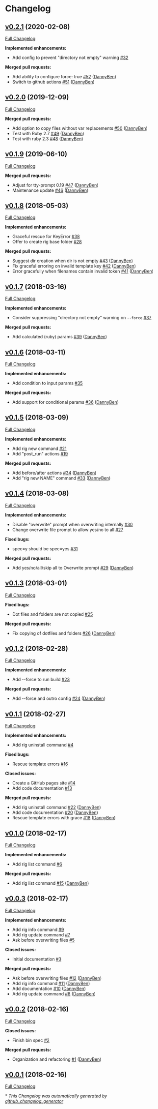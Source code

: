 # Changelog

## [v0.2.1](https://github.com/DannyBen/rigit/tree/v0.2.1) (2020-02-08)

[Full Changelog](https://github.com/DannyBen/rigit/compare/v0.2.0...v0.2.1)

**Implemented enhancements:**

- Add config to prevent "directory not empty" warning [\#32](https://github.com/DannyBen/rigit/issues/32)

**Merged pull requests:**

- Add ability to configure force: true [\#52](https://github.com/DannyBen/rigit/pull/52) ([DannyBen](https://github.com/DannyBen))
- Switch to github actions [\#51](https://github.com/DannyBen/rigit/pull/51) ([DannyBen](https://github.com/DannyBen))

## [v0.2.0](https://github.com/DannyBen/rigit/tree/v0.2.0) (2019-12-09)

[Full Changelog](https://github.com/DannyBen/rigit/compare/v0.1.9...v0.2.0)

**Merged pull requests:**

- Add option to copy files without var replacements [\#50](https://github.com/DannyBen/rigit/pull/50) ([DannyBen](https://github.com/DannyBen))
- Test with Ruby 2.7 [\#49](https://github.com/DannyBen/rigit/pull/49) ([DannyBen](https://github.com/DannyBen))
- Test with ruby 2.3 [\#48](https://github.com/DannyBen/rigit/pull/48) ([DannyBen](https://github.com/DannyBen))

## [v0.1.9](https://github.com/DannyBen/rigit/tree/v0.1.9) (2019-06-10)

[Full Changelog](https://github.com/DannyBen/rigit/compare/v0.1.8...v0.1.9)

**Merged pull requests:**

- Adjust for tty-prompt 0.19 [\#47](https://github.com/DannyBen/rigit/pull/47) ([DannyBen](https://github.com/DannyBen))
- Maintenance update [\#46](https://github.com/DannyBen/rigit/pull/46) ([DannyBen](https://github.com/DannyBen))

## [v0.1.8](https://github.com/DannyBen/rigit/tree/v0.1.8) (2018-05-03)

[Full Changelog](https://github.com/DannyBen/rigit/compare/v0.1.7...v0.1.8)

**Implemented enhancements:**

- Graceful rescue for KeyError [\#38](https://github.com/DannyBen/rigit/issues/38)
- Offer to create rig base folder [\#28](https://github.com/DannyBen/rigit/issues/28)

**Merged pull requests:**

- Suggest dir creation when dir is not empty [\#43](https://github.com/DannyBen/rigit/pull/43) ([DannyBen](https://github.com/DannyBen))
- Fix graceful erroring on invalid template key [\#42](https://github.com/DannyBen/rigit/pull/42) ([DannyBen](https://github.com/DannyBen))
- Error gracefully when filenames contain invalid token [\#41](https://github.com/DannyBen/rigit/pull/41) ([DannyBen](https://github.com/DannyBen))

## [v0.1.7](https://github.com/DannyBen/rigit/tree/v0.1.7) (2018-03-16)

[Full Changelog](https://github.com/DannyBen/rigit/compare/v0.1.6...v0.1.7)

**Implemented enhancements:**

- Consider suppressing "directory not empty" warning on `--force` [\#37](https://github.com/DannyBen/rigit/issues/37)

**Merged pull requests:**

- Add calculated \(ruby\) params [\#39](https://github.com/DannyBen/rigit/pull/39) ([DannyBen](https://github.com/DannyBen))

## [v0.1.6](https://github.com/DannyBen/rigit/tree/v0.1.6) (2018-03-11)

[Full Changelog](https://github.com/DannyBen/rigit/compare/v0.1.5...v0.1.6)

**Implemented enhancements:**

- Add condition to input params [\#35](https://github.com/DannyBen/rigit/issues/35)

**Merged pull requests:**

- Add support for conditional params [\#36](https://github.com/DannyBen/rigit/pull/36) ([DannyBen](https://github.com/DannyBen))

## [v0.1.5](https://github.com/DannyBen/rigit/tree/v0.1.5) (2018-03-09)

[Full Changelog](https://github.com/DannyBen/rigit/compare/v0.1.4...v0.1.5)

**Implemented enhancements:**

- Add rig new command [\#21](https://github.com/DannyBen/rigit/issues/21)
- Add "post\_run" actions [\#19](https://github.com/DannyBen/rigit/issues/19)

**Merged pull requests:**

- Add before/after actions [\#34](https://github.com/DannyBen/rigit/pull/34) ([DannyBen](https://github.com/DannyBen))
- Add "rig new NAME" command [\#33](https://github.com/DannyBen/rigit/pull/33) ([DannyBen](https://github.com/DannyBen))

## [v0.1.4](https://github.com/DannyBen/rigit/tree/v0.1.4) (2018-03-08)

[Full Changelog](https://github.com/DannyBen/rigit/compare/v0.1.3...v0.1.4)

**Implemented enhancements:**

- Disable "overwrite" prompt when overwriting internally [\#30](https://github.com/DannyBen/rigit/issues/30)
- Change overwrite file prompt to allow yes/no to all [\#27](https://github.com/DannyBen/rigit/issues/27)

**Fixed bugs:**

- spec=y should be spec=yes [\#31](https://github.com/DannyBen/rigit/issues/31)

**Merged pull requests:**

- Add yes/no/all/skip all to Overwrite prompt [\#29](https://github.com/DannyBen/rigit/pull/29) ([DannyBen](https://github.com/DannyBen))

## [v0.1.3](https://github.com/DannyBen/rigit/tree/v0.1.3) (2018-03-01)

[Full Changelog](https://github.com/DannyBen/rigit/compare/v0.1.2...v0.1.3)

**Fixed bugs:**

- Dot files and folders are not copied [\#25](https://github.com/DannyBen/rigit/issues/25)

**Merged pull requests:**

- Fix copying of dotfiles and folders [\#26](https://github.com/DannyBen/rigit/pull/26) ([DannyBen](https://github.com/DannyBen))

## [v0.1.2](https://github.com/DannyBen/rigit/tree/v0.1.2) (2018-02-28)

[Full Changelog](https://github.com/DannyBen/rigit/compare/v0.1.1...v0.1.2)

**Implemented enhancements:**

- Add --force to run build [\#23](https://github.com/DannyBen/rigit/issues/23)

**Merged pull requests:**

- Add --force and outro config [\#24](https://github.com/DannyBen/rigit/pull/24) ([DannyBen](https://github.com/DannyBen))

## [v0.1.1](https://github.com/DannyBen/rigit/tree/v0.1.1) (2018-02-27)

[Full Changelog](https://github.com/DannyBen/rigit/compare/v0.1.0...v0.1.1)

**Implemented enhancements:**

- Add rig uninstall command [\#4](https://github.com/DannyBen/rigit/issues/4)

**Fixed bugs:**

- Rescue template errors [\#16](https://github.com/DannyBen/rigit/issues/16)

**Closed issues:**

- Create a GitHub pages site [\#14](https://github.com/DannyBen/rigit/issues/14)
- Add code documentation [\#13](https://github.com/DannyBen/rigit/issues/13)

**Merged pull requests:**

- Add rig uninstall command [\#22](https://github.com/DannyBen/rigit/pull/22) ([DannyBen](https://github.com/DannyBen))
- Add code documentation [\#20](https://github.com/DannyBen/rigit/pull/20) ([DannyBen](https://github.com/DannyBen))
- Rescue template errors with grace [\#18](https://github.com/DannyBen/rigit/pull/18) ([DannyBen](https://github.com/DannyBen))

## [v0.1.0](https://github.com/DannyBen/rigit/tree/v0.1.0) (2018-02-17)

[Full Changelog](https://github.com/DannyBen/rigit/compare/v0.0.3...v0.1.0)

**Implemented enhancements:**

- Add rig list command [\#6](https://github.com/DannyBen/rigit/issues/6)

**Merged pull requests:**

- Add rig list command [\#15](https://github.com/DannyBen/rigit/pull/15) ([DannyBen](https://github.com/DannyBen))

## [v0.0.3](https://github.com/DannyBen/rigit/tree/v0.0.3) (2018-02-17)

[Full Changelog](https://github.com/DannyBen/rigit/compare/v0.0.2...v0.0.3)

**Implemented enhancements:**

- Add rig info command [\#9](https://github.com/DannyBen/rigit/issues/9)
- Add rig update command [\#7](https://github.com/DannyBen/rigit/issues/7)
- Ask before overwriting files [\#5](https://github.com/DannyBen/rigit/issues/5)

**Closed issues:**

- Initial documentation [\#3](https://github.com/DannyBen/rigit/issues/3)

**Merged pull requests:**

- Ask before overwriting files [\#12](https://github.com/DannyBen/rigit/pull/12) ([DannyBen](https://github.com/DannyBen))
- Add rig info command [\#11](https://github.com/DannyBen/rigit/pull/11) ([DannyBen](https://github.com/DannyBen))
- Add documentation [\#10](https://github.com/DannyBen/rigit/pull/10) ([DannyBen](https://github.com/DannyBen))
- Add rig update command [\#8](https://github.com/DannyBen/rigit/pull/8) ([DannyBen](https://github.com/DannyBen))

## [v0.0.2](https://github.com/DannyBen/rigit/tree/v0.0.2) (2018-02-16)

[Full Changelog](https://github.com/DannyBen/rigit/compare/v0.0.1...v0.0.2)

**Closed issues:**

- Finish bin spec [\#2](https://github.com/DannyBen/rigit/issues/2)

**Merged pull requests:**

- Organization and refactoring [\#1](https://github.com/DannyBen/rigit/pull/1) ([DannyBen](https://github.com/DannyBen))

## [v0.0.1](https://github.com/DannyBen/rigit/tree/v0.0.1) (2018-02-16)

[Full Changelog](https://github.com/DannyBen/rigit/compare/4237639e14e63995b885543098f06d21a7c1d799...v0.0.1)



\* *This Changelog was automatically generated by [github_changelog_generator](https://github.com/github-changelog-generator/github-changelog-generator)*
